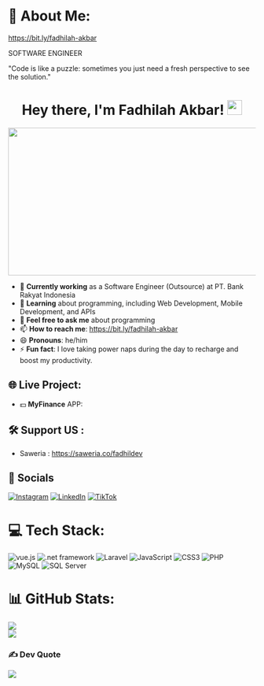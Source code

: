 # 💫 About Me:

https://bit.ly/fadhilah-akbar

SOFTWARE ENGINEER

"Code is like a puzzle: sometimes you just need a fresh perspective to see the solution."

<div align="center">
<h1>
  Hey there, I'm Fadhilah Akbar!
  <img src="https://media.giphy.com/media/hvRJCLFzcasrR4ia7z/giphy.gif" width="30px"/>
</h1>
</div>

<div align="center">
  <img src="https://i.pinimg.com/originals/48/2f/f3/482ff37c43387b76de1161edb4d04977.gif" width="600" height="300"/>
</div>

- 🔭 **Currently working** as a Software Engineer (Outsource) at PT. Bank Rakyat Indonesia
- 🌱 **Learning** about programming, including Web Development, Mobile Development, and APIs
- 💬 **Feel free to ask me** about programming
- 📫 **How to reach me**: https://bit.ly/fadhilah-akbar
- 😄 **Pronouns**: he/him
- ⚡ **Fun fact**: I love taking power naps during the day to recharge and boost my productivity.

## 🌐 Live Project:
- 💵 **MyFinance** APP: 

## 🛠️ Support US : 
- Saweria : https://saweria.co/fadhildev

## 💬 Socials
[![Instagram](https://img.shields.io/badge/Instagram-%23E4405F.svg?logo=Instagram&logoColor=white)](https://instagram.com/fadhilah_akbar1/) [![LinkedIn](https://img.shields.io/badge/LinkedIn-%230077B5.svg?logo=linkedin&logoColor=white)](https://www.linkedin.com/in/fadhilah-akbar/) [![TikTok](https://img.shields.io/badge/TikTok-%23000000.svg?logo=TikTok&logoColor=white)](https://www.tiktok.com/@_akbar18f)

# 💻 Tech Stack:
![vue.js](https://img.shields.io/badge/vue.js-%234FC08D.svg?style=for-the-badge&logo=vue.js&logoColor=white) ![.net framework]( https://img.shields.io/badge/.NET-%2300A9D1.svg?style=for-the-badge&logo=.net&logoColor=white) ![Laravel](https://img.shields.io/badge/laravel-%23FF2D20.svg?style=for-the-badge&logo=laravel&logoColor=white) ![JavaScript](https://img.shields.io/badge/javascript-%23323330.svg?style=for-the-badge&logo=javascript&logoColor=%23F7DF1E) ![CSS3](https://img.shields.io/badge/css3-%231572B6.svg?style=for-the-badge&logo=css3&logoColor=white) ![PHP](https://img.shields.io/badge/php-%23777BB4.svg?style=for-the-badge&logo=php&logoColor=white) ![MySQL](https://img.shields.io/badge/mysql-%2300f.svg?style=for-the-badge&logo=mysql&logoColor=white) ![SQL Server](https://img.shields.io/badge/sql%20server-%23007A91.svg?style=for-the-badge&logo=microsoft%20sql%20server&logoColor=white)

# 📊 GitHub Stats:
![](https://github-readme-streak-stats.herokuapp.com/?user=fadhilah-akbar&theme=dark&hide_border=false)<br/>
![](https://github-readme-stats.vercel.app/api/top-langs/?username=fadhilah-akbar&theme=dark&hide_border=false&include_all_commits=true&count_private=false&layout=compact)

### ✍️ Dev Quote
![](https://quotes-github-readme.vercel.app/api?type=horizontal&theme=radical)

